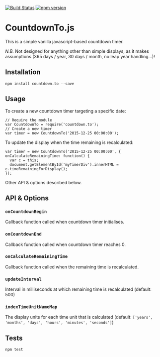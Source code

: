 [![Build Status](https://travis-ci.org/CharlieHawker/CountdownTo.js.svg?branch=master)](https://travis-ci.org/CharlieHawker/CountdownTo.js) [![npm version](https://badge.fury.io/js/countdown.to.svg)](https://badge.fury.io/js/countdown.to)

# CountdownTo.js

This is a simple vanilla javascript-based countdown timer.

*N.B.* Not designed for anything other than simple displays, as it makes assumptions (365 days / year, 30 days / month, no leap year handling...)!

## Installation

```
npm install countdown.to --save
```


## Usage

To create a new countdown timer targeting a specific date:
```
// Require the module
var CountdownTo = require('countdown.to');
// Create a new timer
var timer = new CountdownTo('2015-12-25 00:00:00');
```

To update the display when the time remaining is recalculated:
```
var timer = new CountdownTo('2015-12-25 00:00:00', { onCalculateRemainingTime: function() {
  var c = this;
  document.getElementById('myTimerDiv').innerHTML = c.timeRemainingForDisplay();
});
```

Other API & options described below.


## API & Options

### `onCountdownBegin`
Callback function called when countdown timer initialises.

### `onCountdownEnd`
Callback function called when countdown timer reaches 0.

### `onCalculateRemainingTime`
Callback function called when the remaining time is recalculated.

### `updateInterval`
Interval in milliseconds at which remaining time is recalculated (default: 500)

### `indexTimeUnitNameMap`
The display units for each time unit that is calculated (default: `['years', 'months', 'days', 'hours', 'minutes', 'seconds']`)

## Tests

`npm test`